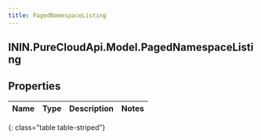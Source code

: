 ```yaml
---
title: PagedNamespaceListing
---
```

## ININ.PureCloudApi.Model.PagedNamespaceListing

## Properties

|Name | Type | Description | Notes|
|------------ | ------------- | ------------- | -------------|
{: class="table table-striped"}


